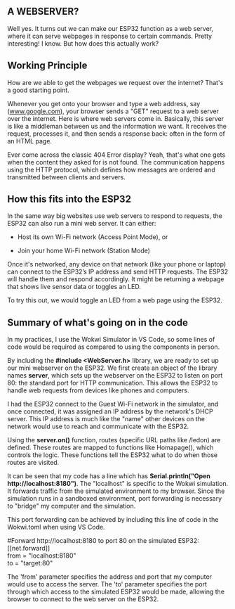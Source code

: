 ## A WEBSERVER?

Well yes. It turns out we can make our ESP32 function as a web server, where it can serve webpages in response to certain commands. Pretty interesting! I know. But how does this actually work?

## Working Principle

How are we able to get the webpages we request over the internet? That's a good starting point. 

Whenever you get onto your browser and type a web address, say (www.google.com), your browser sends a "GET" request to a web server over the internet. Here is where web servers come in. Basically, this server is like a middleman between us and the information we want. It receives the request, processes it, and then sends a response back: often in the form of an HTML page.

Ever come across the classic 404 Error display? Yeah, that's what one gets when the content they asked for is not found. The communication happens using the HTTP protocol, which defines how messages are ordered and transmitted between clients and servers. 

## How this fits into the ESP32

In the same way big websites use web servers to respond to requests, the ESP32 can also run a mini web server. It can either:

- Host its own Wi-Fi network (Access Point Mode), or

- Join your home Wi-Fi network (Station Mode)

Once it's networked, any device on that network (like your phone or laptop) can connect to the ESP32’s IP address and send HTTP requests. The ESP32 will handle them and respond accordingly. It might be returning a webpage that shows live sensor data or toggles an LED.

To try this out, we would toggle an LED from a web page using the ESP32. 

## Summary of what's going on in the code
In my practices, I use the Wokwi Simulator in VS Code, so some lines of code would be required as compared to using the components in person. 

By including the **#include <WebServer.h>** library, we are ready to set up our mini webserver on the ESP32. We first create an object of the library names **server**, which sets up the webserver on the ESP32 to listen on port 80: the standard port for HTTP communication. This allows the ESP32 to handle web requests from devices like phones and computers.

I had the ESP32 connect to the Guest Wi-Fi network in the simulator, and once connected, it was assigned an IP address by the network's DHCP server. This IP address is much like the "name" other devices on the network would use to reach and communicate with the ESP32.

Using the **server.on()** function, routes (specific URL paths like /ledon) are defined. These routes are mapped to functions like Homapage(), which controls the logic. These functions tell the ESP32 what to do when those routes are visited.

It can be seen that my code has a line which has **Serial.println("Open http://localhost:8180")**. The "localhost" is specific to the Wokwi simulation. It forwards traffic from the simulated environment to my browser. Since the simulation runs in a sandboxed environment, port forwarding is necessary to "bridge" my computer and the simulation.

This port forwarding can be achieved by including this line of code in the Wokwi.toml when using VS Code.

#Forward http://localhost:8180 to port 80 on the simulated ESP32:  
[[net.forward]]  
from = "localhost:8180"  
to = "target:80"

The 'from' parameter specifies the address and port that my computer would use to access the server. The 'to' parameter specifies the port through which access to the simulated ESP32 would be made, allowing the browser to connect to the web server on the ESP32.
